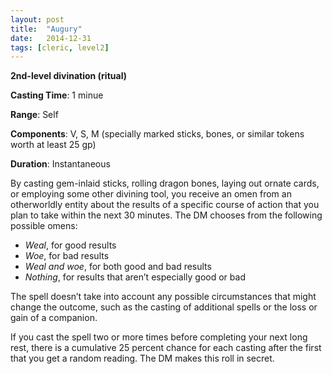 ```yaml
---
layout: post
title:  "Augury"
date:   2014-12-31
tags: [cleric, level2]
---
```


**2nd-level divination (ritual)**

**Casting Time**: 1 minue

**Range**: Self

**Components**: V, S, M (specially marked sticks, bones, or similar tokens worth at least 25 gp)

**Duration**: Instantaneous

By casting gem-inlaid sticks, rolling dragon bones, laying out ornate cards, or employing some other divining tool, you receive an omen from an otherworldly entity about the results of a specific course of action that you plan to take within the next 30 minutes. The DM chooses from the following possible omens:

* *Weal*, for good results
* *Woe*, for bad results
* *Weal and woe*, for both good and bad results
* *Nothing*, for results that aren’t especially good or bad

The spell doesn’t take into account any possible circumstances that might change the outcome, such as the casting of additional spells or the loss or gain of a companion.

If you cast the spell two or more times before completing your next long rest, there is a cumulative 25 percent chance for each casting after the first that you get a random reading. The DM makes this roll in secret.
